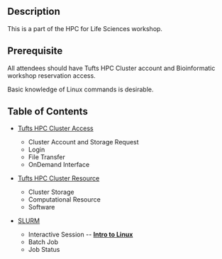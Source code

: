 ## Description

This is a part of the HPC for Life Sciences workshop.

## Prerequisite

All attendees should have Tufts HPC Cluster account and Bioinformatic workshop reservation access.

Basic knowledge of Linux commands is desirable.

## Table of Contents

- [Tufts HPC Cluster Access](slides/Tufts_HPC_Cluster_Access.md)
  - Cluster Account and Storage Request
  - Login
  - File Transfer
  - OnDemand Interface
  
- [Tufts HPC Cluster Resource](slides/Tufts_HPC_Cluster_Resource.md)
  - Cluster Storage
  - Computational Resource 
  - Software
  
- [SLURM](slides/SLURM.md)
  - Interactive Session -- **[Intro to Linux](https://github.com/tuftsdatalab/Research_Technology_Bioinformatics/tree/main/workshops/hpcForLifeSciences_July2022/IntroToLinux)**
  - Batch Job
  - Job Status
  

